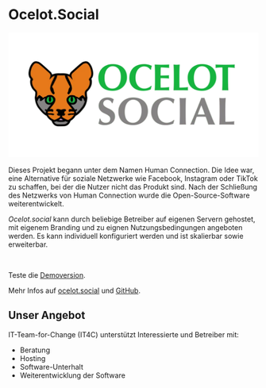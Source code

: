 # Ocelot.Social
![Ocelot.Social](/images/projects/ocelot.png)

Dieses Projekt begann unter dem Namen Human Connection.
Die Idee war, eine Alternative für soziale Netzwerke wie Facebook, Instagram oder TikTok zu schaffen, bei der die Nutzer nicht das Produkt sind.
Nach der Schließung des Netzwerks von Human Connection wurde die Open-Source-Software weiterentwickelt.

*Ocelot.social* kann durch beliebige Betreiber auf eigenen Servern gehostet, mit eigenem Branding und zu eignen Nutzungsbedingungen angeboten werden.
Es kann individuell konfiguriert werden und ist skalierbar sowie erweiterbar.

<br/>

<CaptionedImage src="/images/projects/ocelot-newsfeed.png" caption="Bild: Ein Newsfeed in Ocelot.social"/>

Teste die [Demoversion](https://ocelot.social/de/get-started/).

Mehr Infos auf [ocelot.social](https://ocelot.social/de/) und [GitHub](https://github.com/Ocelot-Social-Community/Ocelot-Social).

## Unser Angebot

IT-Team-for-Change (IT4C) unterstützt Interessierte und Betreiber mit:

- Beratung
- Hosting
- Software-Unterhalt
- Weiterentwicklung der Software
